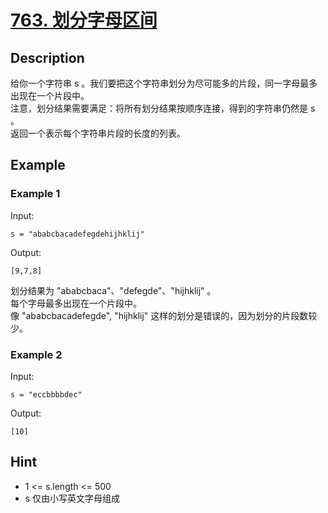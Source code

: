 # [763. 划分字母区间](https://leetcode.cn/problems/partition-labels/)
## Description
给你一个字符串 s 。我们要把这个字符串划分为尽可能多的片段，同一字母最多出现在一个片段中。  
注意，划分结果需要满足：将所有划分结果按顺序连接，得到的字符串仍然是 s 。  
返回一个表示每个字符串片段的长度的列表。
## Example
### Example 1
Input:  
```
s = "ababcbacadefegdehijhklij"
```
Output:
```
[9,7,8]
```
划分结果为 "ababcbaca"、"defegde"、"hijhklij" 。  
每个字母最多出现在一个片段中。  
像 "ababcbacadefegde", "hijhklij" 这样的划分是错误的，因为划分的片段数较少。 
### Example 2
Input:  
```
s = "eccbbbbdec"
```
Output:
```
[10]
```
## Hint
- 1 <= s.length <= 500
- s 仅由小写英文字母组成

